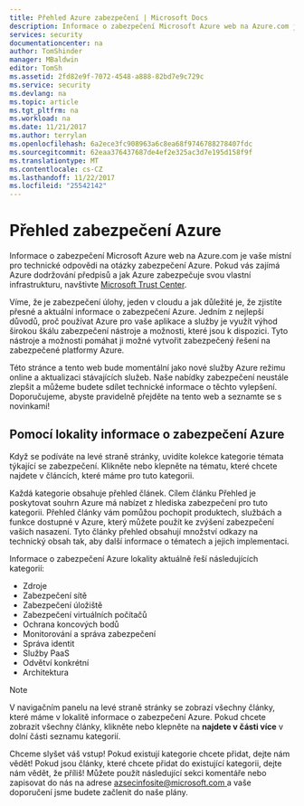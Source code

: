 ```yaml
---
title: Přehled Azure zabezpečení | Microsoft Docs
description: Informace o zabezpečení Microsoft Azure web na Azure.com je vaše místní pro technické odpovědi na otázky zabezpečení Azure.
services: security
documentationcenter: na
author: TomShinder
manager: MBaldwin
editor: TomSh
ms.assetid: 2fd82e9f-7072-4548-a888-82bd7e9c729c
ms.service: security
ms.devlang: na
ms.topic: article
ms.tgt_pltfrm: na
ms.workload: na
ms.date: 11/21/2017
ms.author: terrylan
ms.openlocfilehash: 6a2ece3fc908963a6c8ea68f9746788278407fdc
ms.sourcegitcommit: 62eaa376437687de4ef2e325ac3d7e195d158f9f
ms.translationtype: MT
ms.contentlocale: cs-CZ
ms.lasthandoff: 11/22/2017
ms.locfileid: "25542142"
---
```

# <a name="azure-security-overview"></a>Přehled zabezpečení Azure
Informace o zabezpečení Microsoft Azure web na Azure.com je vaše místní pro technické odpovědi na otázky zabezpečení Azure. Pokud vás zajímá Azure dodržování předpisů a jak Azure zabezpečuje svou vlastní infrastrukturu, navštivte [Microsoft Trust Center](https://www.microsoft.com/TrustCenter/default.aspx).

Víme, že je zabezpečení úlohy, jeden v cloudu a jak důležité je, že zjistíte přesné a aktuální informace o zabezpečení Azure. Jedním z nejlepší důvodů, proč používat Azure pro vaše aplikace a služby je využít výhod širokou škálu zabezpečení nástroje a možnosti, které jsou k dispozici. Tyto nástroje a možnosti pomáhat ji možné vytvořit zabezpečený řešení na zabezpečené platformy Azure.

Této stránce a tento web bude momentální jako nové služby Azure režimu online a aktualizaci stávajících služeb. Naše nabídky zabezpečení neustále zlepšit a můžeme budete sdílet technické informace o těchto vylepšení. Doporučujeme, abyste pravidelně přejděte na tento web a seznamte se s novinkami!

## <a name="using-the-azure-security-information-site"></a>Pomocí lokality informace o zabezpečení Azure
Když se podíváte na levé straně stránky, uvidíte kolekce kategorie témata týkající se zabezpečení. Klikněte nebo klepněte na tématu, které chcete najdete v článcích, které máme pro tuto kategorii.

Každá kategorie obsahuje přehled článek. Cílem článku Přehled je poskytovat souhrn Azure má nabízet z hlediska zabezpečení pro tuto kategorii. Přehled články vám pomůžou pochopit produktech, službách a funkce dostupné v Azure, který můžete použít ke zvýšení zabezpečení vašich nasazení. Tyto články přehled obsahují množství odkazy na technický obsah tak, aby další informace o tématech a jejich implementaci.

Informace o zabezpečení Azure lokality aktuálně řeší následujících kategorií:

* Zdroje
* Zabezpečení sítě
* Zabezpečení úložiště
* Zabezpečení virtuálních počítačů
* Ochrana koncových bodů
* Monitorování a správa zabezpečení
* Správa identit
* Služby PaaS
* Odvětví konkrétní
* Architektura

> [!NOTE]
> V navigačním panelu na levé straně stránky se zobrazí všechny články, které máme v lokalitě informace o zabezpečení Azure. Pokud chcete zobrazit všechny články, klikněte nebo klepněte na **najdete v části více** v dolní části seznamu kategorií.
>
>

Chceme slyšet váš vstup! Pokud existují kategorie chcete přidat, dejte nám vědět! Pokud jsou články, které chcete přidat do existující kategorii, dejte nám vědět, že příliš! Můžete použít následující sekci komentáře nebo zapisovat do nás na adrese [ azsecinfosite@microsoft.com ](mailto:azsecinfosite@microsoft.com) a vaše doporučení jsme budete začlenit do naše plány.
